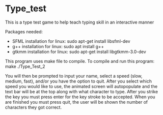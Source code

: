 # Type_test
This is a type test game to help teach typing skill in an interactive manner

Packages needed: 
  - SFML
      installation for linux: sudo apt-get install libsfml-dev
  - g++ 
      installation for linux: sudo apt install g++
  - gtkmm
      installation for linux: sudo apt-get install libgtkmm-3.0-dev
      
This program uses make file to compile.
To compile and run this program:
    make
    ./Type_Test_2

You will then be prompted to input your name, select a speed (slow, medium, fast), and/or you have the option to quit.
After you select which speed you would like to use, the animated screen will autopopulate and the text bar will be at the top along with what character to type.
After you strike the key you must press enter for the key stroke to be accepted.
When you are finished you must press quit, the user will be shown the number of characters they got correct.
